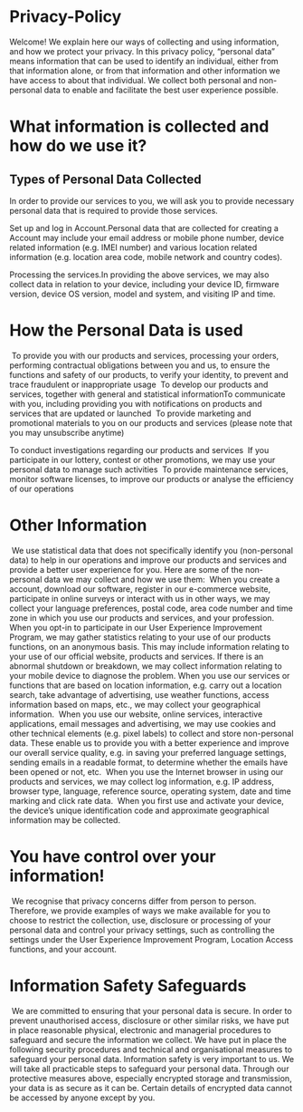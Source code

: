 # Privacy-Policy

Welcome! We explain here our ways of collecting and using information, and how we protect your privacy. In this privacy policy, “personal data” means information that can be used to identify an individual, either from that information alone, or from that information and other information we have access to about that individual. We collect both personal and non-personal data to enable and facilitate the best user experience possible.

# What information is collected and how do we use it?

## Types of Personal Data Collected

In order to provide our services to you, we will ask you to provide necessary personal data that is required to provide those services.

Set up and log in Account.Personal data that are collected for creating a Account may include your email address or mobile phone number, device related information (e.g. IMEI number) and various location related information (e.g. location area code, mobile network and country codes).

Processing the services.In providing the above services, we may also collect data in relation to your device, including your device ID, firmware version, device OS version, model and system, and visiting IP and time.

# ​How the Personal Data is used
​
​To provide you with our products and services, processing your orders, performing contractual obligations between you and us, to ensure the functions and safety of our products, to verify your identity, to prevent and trace fraudulent or inappropriate usage
​
​To develop our products and services, together with general and statistical information
​
​To communicate with you, including providing you with notifications on products and services that are updated or launched
​
​To provide marketing and promotional materials to you on our products and services (please note that you may unsubscribe anytime)

​To conduct investigations regarding our products and services
​
​If you participate in our lottery, contest or other promotions, we may use your personal data to manage such activities
​
​To provide maintenance services, monitor software licenses, to improve our products or analyse the efficiency of our operations
​
# ​Other Information
​
​We use statistical data that does not specifically identify you (non-personal data) to help in our operations and improve our products and services and provide a better user experience for you. Here are some of the non-personal data we may collect and how we use them:
​
​When you create a account, download our software, register in our e-commerce website, participate in online surveys or interact with us in other ways, we may collect your language preferences, postal code, area code number and time zone in which you use our products and services, and your profession.
​
​When you opt-in to participate in our User Experience Improvement Program, we may gather statistics relating to your use of our products functions, on an anonymous basis. This may include information relating to your use of our official website, products and services. If there is an abnormal shutdown or breakdown, we may collect information relating to your mobile device to diagnose the problem.
​
​When you use our services or functions that are based on location information, e.g. carry out a location search, take advantage of advertising, use weather functions, access information based on maps, etc., we may collect your geographical information.
​
​When you use our website, online services, interactive applications, email messages and advertising, we may use cookies and other technical elements (e.g. pixel labels) to collect and store non-personal data. These enable us to provide you with a better experience and improve our overall service quality, e.g. in saving your preferred language settings, sending emails in a readable format, to determine whether the emails have been opened or not, etc.
​
​When you use the Internet browser in using our products and services, we may collect log information, e.g. IP address, browser type, language, reference source, operating system, date and time marking and click rate data.
​
​When you first use and activate your  device, the device’s unique identification code and approximate geographical information may be collected.
​
# ​You have control over your information!
​
​We recognise that privacy concerns differ from person to person. Therefore, we provide examples of ways we make available for you to choose to restrict the collection, use, disclosure or processing of your personal data and control your privacy settings, such as controlling the settings under the User Experience Improvement Program, Location Access functions, and your account.

# ​Information Safety Safeguards
​
​We are committed to ensuring that your personal data is secure. In order to prevent unauthorised access, disclosure or other similar risks, we have put in place reasonable physical, electronic and managerial procedures to safeguard and secure the information we collect. We have put in place the following security procedures and technical and organisational measures to safeguard your personal data. Information safety is very important to us. We will take all practicable steps to safeguard your personal data. Through our protective measures above, especially encrypted storage and transmission, your data is as secure as it can be. Certain details of encrypted data cannot be accessed by anyone except by you.

